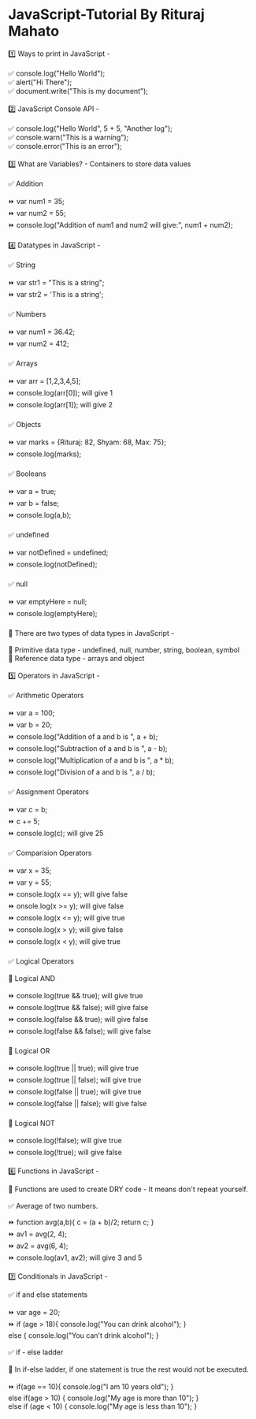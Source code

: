 # JavaScript-Tutorial By Rituraj Mahato

1️⃣ Ways to print in JavaScript - <br><br> 
✅ console.log("Hello World"); <br>
✅ alert("Hi There"); <br>
✅ document.write("This is my document"); <br>
<br>
2️⃣ JavaScript Console API - <br><br> 
✅ console.log("Hello World", 5 + 5, "Another log"); <br>
✅ console.warn("This is a warning"); <br>
✅ console.error("This is an error"); <br>
<br>
3️⃣ What are Variables? - Containers to store data values <br><br> 
✅ Addition <br>
<br>
⏩ var num1 = 35; <br>
⏩ var num2 = 55; <br>
⏩ console.log("Addition of num1 and num2 will give:", num1 + num2); <br>
<br>
4️⃣ Datatypes in JavaScript - <br><br>
✅ String <br>
<br>
⏩ var str1 = "This is a string"; <br>
⏩ var str2 = 'This is a string'; <br>
<br>
✅ Numbers <br>
<br>
⏩ var num1 = 36.42; <br>
⏩ var num2 = 412;<br>
<br>
✅ Arrays <br>
<br>
⏩ var arr = [1,2,3,4,5]; <br>
⏩ console.log(arr[0]); will give 1 <br>
⏩ console.log(arr[1]); will give 2 <br>
<br>
✅ Objects <br>
<br>
⏩ var marks = {Rituraj: 82, Shyam: 68, Max: 75}; <br>
⏩ console.log(marks); <br>
<br>
✅ Booleans <br>
<br>
⏩ var a = true; <br>
⏩ var b = false; <br>
⏩ console.log(a,b); <br>
<br>
✅ undefined <br>
<br>
⏩ var notDefined = undefined; <br>
⏩ console.log(notDefined); <br>
<br>
✅ null <br>
<br>
⏩ var emptyHere = null; <br>
⏩ console.log(emptyHere); <br>
<br>
📍 There are two types of data types in JavaScript - <br>
<br>
🎯 Primitive data type - undefined, null, number, string, boolean, symbol <br>
🎯 Reference data type - arrays and object <br>
<br>
5️⃣ Operators in JavaScript - <br>
<br>
✅ Arithmetic Operators <br>
<br>
⏩ var a = 100; <br>
⏩ var b = 20; <br>
⏩ console.log("Addition of a and b is ", a + b); <br>
⏩ console.log("Subtraction of a and b is ", a - b); <br>
⏩ console.log("Multiplication of a and b is ", a * b); <br>
⏩ console.log("Division of a and b is ", a / b); <br>
<br>
✅ Assignment Operators <br>
<br>
⏩ var c = b; <br>
⏩ c += 5; <br>
⏩ console.log(c); will give 25 <br>
<br>
✅ Comparision Operators <br>
<br>
⏩ var x = 35; <br>
⏩ var y = 55; <br>
⏩ console.log(x == y); will give false <br>
⏩ onsole.log(x >= y); will give false <br>
⏩ console.log(x <= y); will give true <br>
⏩ console.log(x > y); will give false <br>
⏩ console.log(x < y); will give true <br>
<br>
✅ Logical Operators <br>
<br>
🎯 Logical AND <br>
<br>
⏩ console.log(true && true); will give true <br>
⏩ console.log(true && false); will give false <br>
⏩ console.log(false && true); will give false <br>
⏩ console.log(false && false); will give false <br>
<br>
🎯 Logical OR <br>
<br>
⏩ console.log(true || true); will give true <br>
⏩ console.log(true || false); will give true <br>
⏩ console.log(false || true); will give true <br>
⏩ console.log(false || false); will give false <br>
<br>
🎯 Logical NOT <br>
<br>
⏩ console.log(!false); will give true <br>
⏩ console.log(!true); will give false <br>

6️⃣ Functions in JavaScript - <br>

📍 Functions are used to create DRY code - It means don't repeat yourself. <br>
<br>
✅ Average of two numbers. <br>

⏩ function avg(a,b){
    c = (a + b)/2;
    return c;
 } <br>
⏩ av1 = avg(2, 4); <br>
⏩ av2 = avg(6, 4); <br>
⏩ console.log(av1, av2); will give 3 and 5 <br>

7️⃣ Conditionals in JavaScript - <br>

✅ if and else statements <br> <br>
⏩ var age = 20; <br>
⏩ if (age > 18){
    console.log("You can drink alcohol");
} <br> else {
    console.log("You can't drink alcohol");
}
<br> <br>
✅ if - else ladder <br>
<br>
📍 In if-else ladder, if one statement is true the rest would not be executed. <br>
<br>
⏩ if(age == 10){
    console.log("I am 10 years old");
}<br> else if(age > 10) {
    console.log("My age is more than 10");
}<br> else if (age < 10) {
    console.log("My age is less than 10");
}

